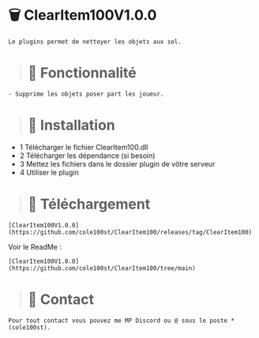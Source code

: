 # :wastebasket: ClearItem100V1.0.0

`Le plugins permet de nettoyer les objets aux sol.`

> # :wrench: Fonctionnalité

`- Supprime les objets poser part les joueur.`

> # :electric_plug:  Installation

- 1 Télécharger le fichier ClearItem100.dll
- 2 Télécharger les dépendance (si besoin)
- 3 Mettez les fichiers dans le dossier plugin de vôtre serveur
- 4 Utiliser le plugin

> # :jigsaw:  Téléchargement

`[ClearItem100V1.0.0](https://github.com/cole100st/ClearItem100/releases/tag/ClearItem100)`

Voir le ReadMe :

`[ClearItem100V1.0.0](https://github.com/cole100st/ClearItem100/tree/main)`

> # :postbox:  Contact

`Pour tout contact vous pouvez me MP Discord ou @ sous le poste *(cole100st).`
